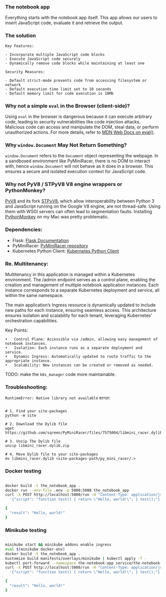 ### The notebook app

Everything starts with the notebook app itself. This app allows
our users to insert JavaScript code, evaluate it and retrieve the
output.

### The solution

```text
Key Features:

- Incorporate multiple JavaScript code blocks
- Execute JavaScript code securely
- Dynamically remove code blocks while maintaining at least one

Security Measures:

- Default strict-mode prevents code from accessing filesystem or network
- Default execution time limit set to 10 seconds
- Default memory limit for code execution is 10Mb

```

### Why not a simple `eval` in the Browser (client-side)?

Using `eval` in the browser is dangerous because it can execute arbitrary code,
leading to security vulnerabilities like code injection attacks. Malicious code
can access and manipulate the DOM, steal data, or perform unauthorized actions.
For more details, refer to [MDN Web Docs on eval()](https://developer.mozilla.org/en-US/docs/Web/JavaScript/Reference/Global_Objects/eval).

### Why `window.Document` May Not Return Something?

`window.Document` refers to the `Document` object representing the webpage.
In a sandboxed environment like PyMiniRacer, there is no DOM to interact with,
hence `window.Document` will not behave as it does in a browser. This ensures a
secure and isolated execution context for JavaScript code.

### Why not PyV8 / STPyV8 V8 engine wrappers or PythonMonkey?

[PyV8](https://code.google.com/archive/p/pyv8/) and its fork [STPyV8](https://github.com/cloudflare/stpyv8),
which allow interoperability between Python 3 and JavaScript running on the Google V8 engine,
are not thread-safe. Using them with WSGI servers can often lead to segmentation faults.
Installing [PythonMonkey](https://github.com/Distributive-Network/PythonMonkey) on my Mac was pretty
problematic.

### Dependencies:

- Flask: [Flask Documentation](https://flask.palletsprojects.com/)
- PyMiniRacer: [PyMiniRacer repository](https://github.com/bpcreech/PyMiniRacer)
- Kubernetes Python Client: [Kubernetes Python Client](https://github.com/kubernetes-client/python)

### Re. Multitenancy:

Multitenancy in this application is managed within a Kubernetes environment. The /admin endpoint
serves as a control plane, enabling the creation and management of multiple notebook application
instances. Each instance corresponds to a separate Kubernetes deployment and service, all within the same namespace.

The main application’s Ingress resource is dynamically updated to include new paths for each instance,
ensuring seamless access. This architecture ensures isolation and scalability for each tenant,
leveraging Kubernetes’ orchestration capabilities.

Key Points:

    •	Control Plane: Accessible via /admin, allowing easy management of notebook instances.
    •	Isolation: Each instance runs as a separate deployment and service.
    •	Dynamic Ingress: Automatically updated to route traffic to the appropriate instance.
    •	Scalability: New instances can be created or removed as needed.

TODO: make the `k8s_manager` code more maintainable.

### Troubleshooting:

`RuntimeError: Native library not available` error:

```text

# 1. Find your site-packages
python -m site

# 2. Download the Dylib file
wget https://github.com/sqreen/PyMiniRacer/files/7575004/libmini_racer.dylib.zip

# 3. Unzip The Dylib file
unzip libmini_racer.dylib.zip

# 4. Move Dylib file to your site-packages
mv libmini_racer.dylib <site-packages-path/py_mini_racer/.>

```

### Docker testing

```bash

docker build -t the_notebook_app .
docker run --env-file .env -p 5000:5000 the_notebook_app
curl -X POST http://localhost:5000/run -H "Content-Type: application/json" -d \
  '{"script": "function test() { return \"Hello, world!\"; } test();"}'

{
  "result": "Hello, world!"
}

```

### Minikube testing

```bash

minikube start && minikube addons enable ingress
eval $(minikube docker-env)
docker build -t the_notebook_app .
kustomize build manifests/overlays/minikube | kubectl apply -f -
kubectl port-forward --namespace the-notebook-app service/the-notebook-app 5000:5000
curl -X POST http://localhost:5000/run -H "Content-Type: application/json" -d \
  '{"script": "function test() { return \"Hello, world!\"; } test();"}'

{
  "result": "Hello, world!"
}

```
